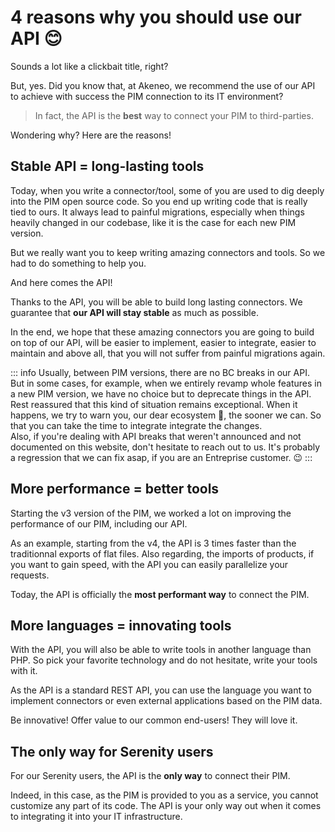 # 4 reasons why you should use our API 😊

Sounds a lot like a clickbait title, right?

But, yes. Did you know that, at Akeneo, we recommend the use of our API to achieve with success the PIM connection to its IT environment?

> In fact, the API is the **best** way to connect your PIM to third-parties.

Wondering why? Here are the reasons!

## Stable API = long-lasting tools

Today, when you write a connector/tool, some of you are used to dig deeply into the PIM open source code. So you end up writing code that is really tied to ours. It always lead to painful migrations, especially when things heavily changed in our codebase, like it is the case for each new PIM version.

But we really want you to keep writing amazing connectors and tools. So we had to do something to help you.

And here comes the API!

Thanks to the API, you will be able to build long lasting connectors. We guarantee that **our API will stay stable** as much as possible. 

In the end, we hope that these amazing connectors you are going to build on top of our API, will be easier to implement, easier to integrate, easier to maintain and above all, that you will not suffer from painful migrations again.

::: info
Usually, between PIM versions, there are no BC breaks in our API. But in some cases, for example, when we entirely revamp whole features in a new PIM version, we have no choice but to deprecate things in the API. Rest reassured that this kind of situation remains exceptional. When it happens, we try to warn you, our dear ecosystem 🥰, the sooner we can. So that you can take the time to integrate integrate the changes.  
Also, if you're dealing with API breaks that weren't announced and not documented on this website, don't hesitate to reach out to us. It's probably a regression that we can fix asap, if you are an Entreprise customer. :wink:
:::


## More performance = better tools

Starting the v3 version of the PIM, we worked a lot on improving the performance of our PIM, including our API.

As an example, starting from the v4, the API is 3 times faster than the traditionnal exports of flat files.
Also regarding, the imports of products, if you want to gain speed, with the API you can easily parallelize your requests.

Today, the API is officially the **most performant way** to connect the PIM.

## More languages = innovating tools

With the API, you will also be able to write tools in another language than PHP. So pick your favorite technology and do not hesitate, write your tools with it.

As the API is a standard REST API, you can use the language you want to implement connectors or even external applications based on the PIM data.

Be innovative! Offer value to our common end-users! They will love it.

## The only way for Serenity users

For our Serenity users, the API is the **only way** to connect their PIM. 

Indeed, in this case, as the PIM is provided to you as a service, you cannot customize any part of its code. The API is your only way out when it comes to integrating it into your IT infrastructure.
